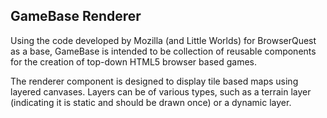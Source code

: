 GameBase Renderer
-----------------

Using the code developed by Mozilla (and Little Worlds) for BrowserQuest as a base, GameBase is intended to be collection of reusable components for the creation of top-down HTML5 browser based games.

The renderer component is designed to display tile based maps using layered canvases. Layers can be of various types, such as a terrain layer (indicating it is static and should be drawn once) or a dynamic layer.